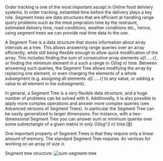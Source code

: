 Order tracking is one of the most important ascept in Online food delviery systems. In order tracking, estiamted time before the delivery plays a key role. Segment trees are data structures that are efficient at handling range query problems such as the meal prepration time by the restraunt, estimated delivery time, road conditions, weather conditions etc., hence, using segment trees we can provide real time data to the use.


A Segment Tree is a data structure that stores information about array intervals as a tree. This allows answering range queries over an array efficiently, while still being flexible enough to allow quick modification of the array. This includes finding the sum of consecutive array elements  _a[l......r]_ , or finding the minimum element in a such a range in  _O(log n)_  time. Between answering such queries, the Segment Tree allows modifying the array by replacing one element, or even changing the elements of a whole subsegment (e.g. assigning all elements  _a[l......r]_ to any value, or adding a value to all element in the subsegment).

In general, a Segment Tree is a very flexible data structure, and a huge number of problems can be solved with it. Additionally, it is also possible to apply more complex operations and answer more complex queries (see Advanced versions of Segment Trees). In particular the Segment Tree can be easily generalized to larger dimensions. For instance, with a two-dimensional Segment Tree you can answer sum or minimum queries over some subrectangle of a given matrix in only  _O(log^2 n)_ time.[[8](https://cp-algorithms.com/data_structures/segment_tree.html)]

One important property of Segment Trees is that they require only a linear amount of memory. The standard Segment Tree requires  _4n_  vertices for working on an array of size  _n_.

Segment tree structure:
![sum-segment-tree](https://github.com/JadenEkbote/portfolio.github.io/assets/97228905/4d6002f6-aaf5-4154-a9ee-17cfd5677435)

